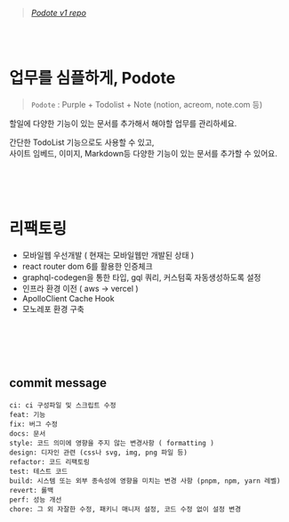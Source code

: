 > _[Podote v1 repo](https://podote.com)_

<br /><br />

# 업무를 심플하게, Podote  

> `Podote` : Purple + Todolist + Note (notion, acreom, note.com 등)

할일에 다양한 기능이 있는 문서를 추가해서 해야할 업무를 관리하세요.  

간단한 TodoList 기능으로도 사용할 수 있고,  
사이트 임베드, 이미지, Markdown등 다양한 기능이 있는 문서를 추가할 수 있어요.  

<br /><br /><br />

# 리팩토링

- 모바일웹 우선개발 ( 현재는 모바일웹만 개발된 상태 )
- react router dom 6를 활용한 인증체크
- graphql-codegen을 통한 타입, gql 쿼리, 커스텀훅 자동생성하도록 설정
- 인프라 환경 이전 ( aws -> vercel )
- ApolloClient Cache Hook
- 모노레포 환경 구축

<br /><br /><br /><br />

## commit message
```
ci: ci 구성파일 및 스크립트 수정
feat: 기능
fix: 버그 수정
docs: 문서
style: 코드 의미에 영향을 주지 않는 변경사항 ( formatting )
design: 디자인 관련 (css나 svg, img, png 파일 등)
refactor: 코드 리팩토링
test: 테스트 코드
build: 시스템 또는 외부 종속성에 영향을 미치는 변경 사항 (pnpm, npm, yarn 레벨)
revert: 롤백
perf: 성능 개선
chore: 그 외 자잘한 수정, 패키니 매니저 설정, 코드 수정 없이 설정 변경
```
